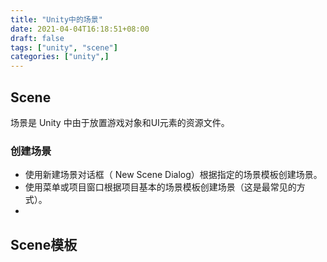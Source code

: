 ```yaml
---
title: "Unity中的场景"
date: 2021-04-04T16:18:51+08:00
draft: false
tags: ["unity", "scene"]
categories: ["unity",]
---
```


## Scene

场景是 Unity 中由于放置游戏对象和UI元素的资源文件。

### 创建场景

* 使用新建场景对话框（ New Scene Dialog）根据指定的场景模板创建场景。
* 使用菜单或项目窗口根据项目基本的场景模板创建场景（这是最常见的方式）。
*

## Scene模板

